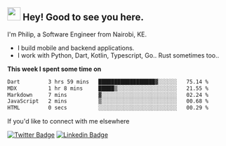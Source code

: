<h2><img src="https://slackmojis.com/emojis/3643-cool-doge/download" width="30"/> Hey! Good to see you here.</h2>

<p>I'm Philip, a Software Engineer from Nairobi, KE. 

- I build mobile and backend applications.
- I work with Python, Dart, Kotlin, Typescript, Go.. Rust sometimes too..</p>

**This week I spent some time on**
<!--START_SECTION:waka-->

```txt
Dart         3 hrs 59 mins   ██████████████████▓░░░░░░   75.14 %
MDX          1 hr 8 mins     █████▒░░░░░░░░░░░░░░░░░░░   21.55 %
Markdown     7 mins          ▓░░░░░░░░░░░░░░░░░░░░░░░░   02.24 %
JavaScript   2 mins          ▒░░░░░░░░░░░░░░░░░░░░░░░░   00.68 %
HTML         0 secs          ░░░░░░░░░░░░░░░░░░░░░░░░░   00.29 %
```

<!--END_SECTION:waka-->

If you'd like to connect with me elsewhere

[![Twitter Badge](https://img.shields.io/badge/-Twitter-1ca0f1?style=flat-square&labelColor=1ca0f1&logo=twitter&logoColor=white&link=https://twitter.com/_diogorodrigues)](https://twitter.com/kimathiphil)  [![Linkedin Badge](https://img.shields.io/badge/-LinkedIn-blue?style=flat-square&logo=Linkedin&logoColor=white&link=https://www.linkedin.com/in/philip-kimathi-2604a9114/)](https://www.linkedin.com/in/philip-kimathi-2604a9114/)
